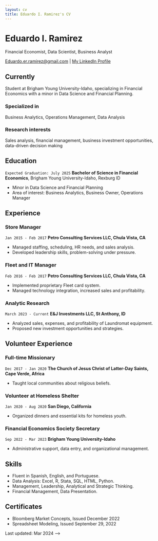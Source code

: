 ```yaml
---
layout: cv
title: Eduardo I. Ramirez's CV
---
```

# Eduardo I. Ramirez
Financial Economist, Data Scientist, Business Analyst

<div id="webaddress">
<a href="Eduardo.er.ramirez@gmail.com">Eduardo.er.ramirez@gmail.com</a>
| <a href="https://www.linkedin.com/in/eduardo-ramirez-31198b1b8/">My LinkedIn Profile</a>
</div>

## Currently

Student at Brigham Young University-Idaho, specializing in Financial Economics with a minor in Data Science and Financial Planning.

### Specialized in

Business Analytics, Operations Management, Data Analysis

### Research interests

Sales analysis, financial management, business investment opportunities, data-driven decision making

## Education

`Expected Graduation: July 2025`
__Bachelor of Science in Financial Economics__, Brigham Young University-Idaho, Rexburg ID

- Minor in Data Science and Financial Planning
- Area of interest: Business Analytics, Business Owner, Operations Manager

## Experience

### Store Manager
`Jan 2015 - Feb 2017`
__Petro Consulting Services LLC, Chula Vista, CA__

- Managed staffing, scheduling, HR needs, and sales analysis.
- Developed leadership skills, problem-solving under pressure.

### Fleet and IT Manager
`Feb 2016 - Feb 2017`
__Petro Consulting Services LLC, Chula Vista, CA__

- Implemented proprietary Fleet card system.
- Managed technology integration, increased sales and profitability.

### Analytic Research
`March 2023 - Current`
__E&J Investments LLC, St Anthony, ID__

- Analyzed sales, expenses, and profitability of Laundromat equipment.
- Proposed new investment opportunities and strategies.

## Volunteer Experience

### Full-time Missionary
`Dec 2017 - Jan 2020`
__The Church of Jesus Christ of Latter-Day Saints, Cape Verde, Africa__

- Taught local communities about religious beliefs.

### Volunteer at Homeless Shelter
`Jan 2020 - Aug 2020`
__San Diego, California__

- Organized dinners and essential kits for homeless youth.

### Financial Economics Society Secretary
`Sep 2022 - Mar 2023`
__Brigham Young University-Idaho__

- Administrative support, data entry, and organizational management.

## Skills

- Fluent in Spanish, English, and Portuguese.
- Data Analysis: Excel, R, Stata, SQL, HTML, Python.
- Management, Leadership, Analytical and Strategic Thinking.
- Financial Management, Data Presentation.

## Certificates

- Bloomberg Market Concepts, Issued December 2022
- Spreadsheet Modeling, Issued September 29, 2022

<!-- Footer -->

Last updated: Mar 2024 -->
